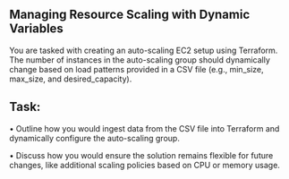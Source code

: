 Managing Resource Scaling with Dynamic Variables
------------------------------------------------------
You are tasked with creating an auto-scaling EC2 setup using Terraform. The number of instances in the auto-scaling group should dynamically change based on load patterns provided in a CSV file (e.g., min_size, max_size, and desired_capacity).

Task:
------------------------------------------------------
•	Outline how you would ingest data from the CSV file into Terraform and dynamically configure the auto-scaling group.

•	Discuss how you would ensure the solution remains flexible for future changes, like additional scaling policies based on CPU or memory usage.
